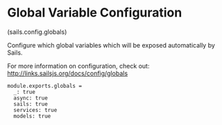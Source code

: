 
Global Variable Configuration
=============================
(sails.config.globals)

Configure which global variables which will be exposed
automatically by Sails.

For more information on configuration, check out:
http://links.sailsjs.org/docs/config/globals

    module.exports.globals =
      _: true
      async: true
      sails: true
      services: true
      models: true
